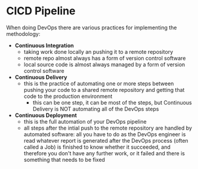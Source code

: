 # CICD Pipeline
When doing DevOps there are various practices for implementing the methodology:
- **Continuous Integration**
    - taking work done locally an pushing it to a remote repository
    - remote repo almost always has a form of version control software
    - local source code is almost always managed by a form of version control software
- **Continuous Delivery**
    - this is the practice of automating one or more steps between pushing your code to a shared remote repository and getting that code to the production environment
        - this can be one step, it can be most of the steps, but Continuous Delivery is NOT automating all of the DevOps steps
- **Continuous Deployment**
    - this is the full automation of your DevOps pipeline
    - all steps after the intial push to the remote repository are handled by automated software: all you have to do as the DevOps engineer is read whatever report is generated after the DevOps process (often called a Job) is finished to know whether it succeeded, and therefore you don't have any further work, or it failed and there is something that needs to be fixed